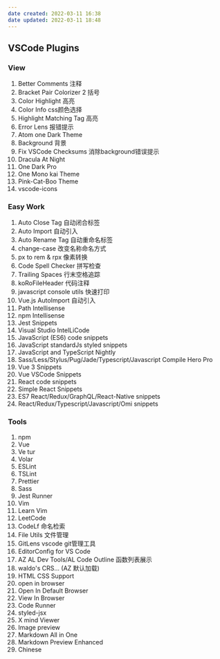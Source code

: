 ```yaml
---
date created: 2022-03-11 16:38
date updated: 2022-03-11 18:48
---
```


## VSCode Plugins

### View

1. Better Comments 注释
2. Bracket Pair Colorizer 2 括号
3. Color Highlight 高亮
4. Color Info css颜色选择
5. Highlight Matching Tag 高亮
6. Error Lens 报错提示
7. Atom one Dark Theme
8. Background 背景
9. Fix VSCode Checksums 消除background错误提示
10. Dracula At Night
11. One Dark Pro
12. One Mono kai Theme
13. Pink-Cat-Boo Theme
14. vscode-icons

### Easy Work

1. Auto Close Tag 自动闭合标签
2. Auto Import 自动引入
3. Auto Rename Tag 自动重命名标签
4. change-case 改变名称命名方式
5. px to rem & rpx 像素转换
6. Code Spell Checker 拼写检查
7. Trailing Spaces 行末空格追踪
8. koRoFileHeader 代码注释
9. javascript console utils 快速打印
10. Vue.js AutoImport 自动引入
11. Path Intellisense
12. npm Intellisense
13. Jest Snippets
14. Visual Studio IntelLiCode
15. JavaScript (ES6) code snippets
16. JavaScript standardJs styled snippets
17. JavaScript and TypeScript Nightly
18. Sass/Less/Stylus/Pug/Jade/Typescript/Javascript Compile Hero Pro
19. Vue 3 Snippets
20. Vue VSCode Snippets
21. React code snippets
22. Simple React Snippets
23. ES7 React/Redux/GraphQL/React-Native snippets
24. React/Redux/Typescript/Javascript/Omi snippets

### Tools

1. npm
2. Vue
3. Ve tur
4. Volar
5. ESLint
6. TSLint
7. Prettier
8. Sass
9. Jest Runner
10. Vim
11. Learn Vim
12. LeetCode
13. CodeLf 命名检索
14. File Utils 文件管理
15. GitLens vscode git管理工具
16. EditorConfig for VS Code
17. AZ AL Dev Tools/AL Code Outline 函数列表展示
18. waldo's CRS... (AZ 默认加载)
19. HTML CSS Support
20. open in browser
21. Open In Default Browser
22. View In Browser
23. Code Runner
24. styled-jsx
25. X mind Viewer
26. Image preview
27. Markdown All in One
28. Markdown Preview Enhanced
29. Chinese
